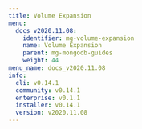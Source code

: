 ```yaml
---
title: Volume Expansion
menu:
  docs_v2020.11.08:
    identifier: mg-volume-expansion
    name: Volume Expansion
    parent: mg-mongodb-guides
    weight: 44
menu_name: docs_v2020.11.08
info:
  cli: v0.14.1
  community: v0.14.1
  enterprise: v0.1.1
  installer: v0.14.1
  version: v2020.11.08
---
```


